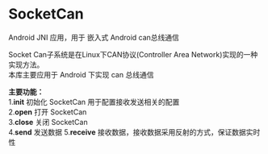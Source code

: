 # SocketCan
Android JNI 应用，用于 嵌入式 Android can总线通信

Socket Can子系统是在Linux下CAN协议(Controller Area Network)实现的一种实现方法。  
本库主要应用于 Android 下实现 can 总线通信  

**主要功能：**  
1.**init** 初始化 SocketCan 用于配置接收发送相关的配置  
2.**open** 打开 SocketCan  
3.**close** 关闭 SocketCan  
4.**send**  发送数据
5.**receive** 接收数据，接收数据采用反射的方式，保证数据实时性
